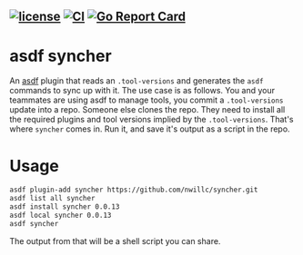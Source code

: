 [![license](https://img.shields.io/github/license/nwillc/syncher.svg)](https://tldrlegal.com/license/-isc-license)
[![CI](https://github.com/nwillc/syncher/workflows/CI/badge.svg)](https://github.com/nwillc/syncher/actions?query=workflow%3CI)
[![Go Report Card](https://goreportcard.com/badge/github.com/nwillc/syncher)](https://goreportcard.com/report/github.com/nwillc/syncher)
-----
# asdf syncher
An [asdf](https://github.com/asdf-vm/asdf) plugin that reads an `.tool-versions` and generates the `asdf` commands to sync up with it. The use case is as follows.
You and your teammates are using asdf to manage tools, you commit a `.tool-versions` update into a repo. Someone else 
clones the repo. They need to install all the required plugins and tool versions implied by the `.tool-versions`. That's
where `syncher` comes in. Run it, and save it's output as a script in the repo. 

# Usage

```bash
asdf plugin-add syncher https://github.com/nwillc/syncher.git
asdf list all syncher
asdf install syncher 0.0.13
asdf local syncher 0.0.13
asdf syncher
```

The output from that will be a shell script you can share.
